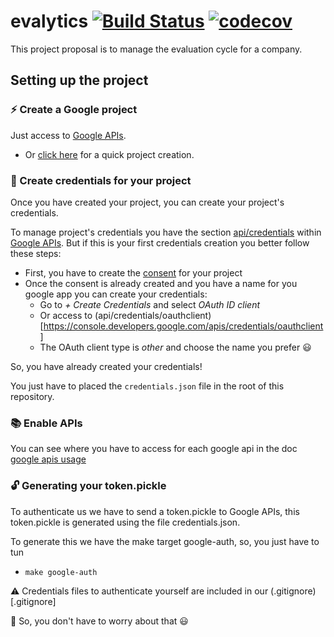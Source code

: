 # evalytics [![Build Status](https://travis-ci.org/eduardogr/evalytics.svg?branch=master)](https://travis-ci.org/eduardogr/evalytics) [![codecov](https://codecov.io/gh/eduardogr/evalytics/branch/master/graph/badge.svg)](https://codecov.io/gh/eduardogr/evalytics)

This project proposal is to manage the evaluation cycle for a company.

## Setting up the project 

### :zap: Create a Google project

Just access to [Google APIs](https://console.developers.google.com/).

  - Or [click here](https://console.developers.google.com/projectcreate) for a quick project creation.

### :key: Create credentials for your project

Once you have created your project, you can create your project's credentials.

To manage project's credentials you have the section [api/credentials](https://console.developers.google.com/apis/credentials) within [Google APIs](https://console.developers.google.com/). But if this is your first credentials creation you better follow these steps:

  - First, you have to create the [consent](https://console.developers.google.com/apis/credentials/consent) for your project
  - Once the consent is already created and you have a name for you google app you can create your credentials:
      - Go to *+ Create Credentials* and select *OAuth ID client*
      - Or access to (api/credentials/oauthclient)[https://console.developers.google.com/apis/credentials/oauthclient]
      - The OAuth client type is *other* and choose the name you prefer :smiley:

So, you have already created your credentials! 

You just have to placed the `credentials.json` file in the root of this repository.

### :books: Enable APIs

You can see where you have to access for each google api in the doc [google apis usage](doc/google-apis/usage.md)

### :unlock: Generating your token.pickle

To authenticate us we have to send a token.pickle to Google APIs, this token.pickle is generated using the file credentials.json.

To generate this we have the make target google-auth, so, you just have to tun

  - `make google-auth`



:warning: Credentials files to authenticate yourself are included in our (.gitignore)[.gitignore] 

:angel: So, you don't have to worry about that :smiley:

